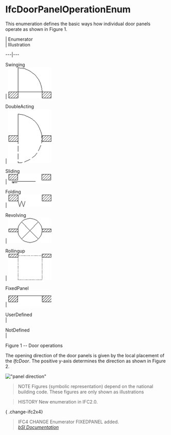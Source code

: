IfcDoorPanelOperationEnum
=========================
This enumeration defines the basic ways how individual door panels operate as
shown in Figure 1.  
  
  
  
  
  
  
| Enumerator  
| Illustration  
  
---|---  
  
  
Swinging  
| ![](../figures/ifcdoorpaneloperationenum-fig01.gif)  
  
  
  
DoubleActing  
| ![](../figures/ifcdoorpaneloperationenum-fig02.gif)  
  
  
  
Sliding  
| ![](../figures/ifcdoorpaneloperationenum-fig03.gif)  
  
  
  
Folding  
| ![](../figures/ifcdoorpaneloperationenum-fig04.gif)  
  
  
  
Revolving  
| ![](../figures/ifcdoorpaneloperationenum-fig05.gif)  
  
  
  
Rollingup  
| ![](../figures/ifcdoorpaneloperationenum-fig06.gif)  
  
  
  
FixedPanel  
| ![](../figures/ifcdoorpaneloperationenum-fig07.gif)  
  
  
  
  
UserDefined  
|  
  
  
  
NotDefined  
|  
  
  
  
  
  
  
  

Figure 1 -- Door operations

  
  
  
  
  
The opening direction of the door panels is given by the local placement of
the _IfcDoor_. The positive y-axis determines the direction as shown in Figure
2.  
  
!["panel direction"](../figures/ifcdoorpaneloperationenum-fig10.gif "Figure 2
-- Door panel operations")  
  
> NOTE  Figures (symbolic representation) depend on the national building
> code. These figures are only shown as illustrations  
  
> HISTORY  New enumeration in IFC2.0.  
  
{ .change-ifc2x4}  
> IFC4 CHANGE  Enumerator FIXEDPANEL added.  
[ _bSI
Documentation_](https://standards.buildingsmart.org/IFC/DEV/IFC4_2/FINAL/HTML/schema/ifcarchitecturedomain/lexical/ifcdoorpaneloperationenum.htm)


